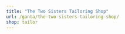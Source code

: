 ```yaml
---
title: "The Two Sisters Tailoring Shop"
url: /ganta/the-two-sisters-tailoring-shop/
shop: tailor
---
```

